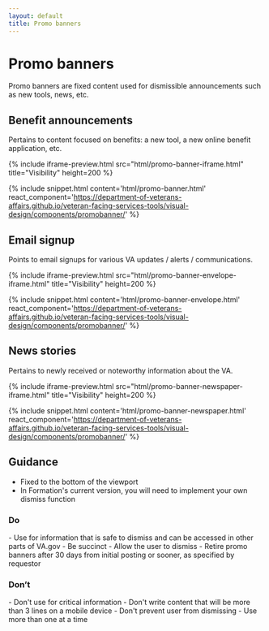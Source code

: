 ```yaml
---
layout: default
title: Promo banners
---
```


# Promo banners

<p class="va-introtext">Promo banners are fixed content used for dismissible announcements such as new tools, news, etc.</p>

## Benefit announcements

Pertains to content focused on benefits: a new tool, a new online benefit application, etc.

{% include iframe-preview.html src="html/promo-banner-iframe.html" title="Visibility" height=200 %}

{% include snippet.html content='html/promo-banner.html' react_component='https://department-of-veterans-affairs.github.io/veteran-facing-services-tools/visual-design/components/promobanner/' %}

## Email signup

Points to email signups for various VA updates / alerts / communications.

{% include iframe-preview.html src="html/promo-banner-envelope-iframe.html" title="Visibility" height=200 %}

{% include snippet.html content='html/promo-banner-envelope.html' react_component='https://department-of-veterans-affairs.github.io/veteran-facing-services-tools/visual-design/components/promobanner/' %}

## News stories

Pertains to newly received or noteworthy information about the VA.

{% include iframe-preview.html src="html/promo-banner-newspaper-iframe.html" title="Visibility" height=200 %}

{% include snippet.html content='html/promo-banner-newspaper.html' react_component='https://department-of-veterans-affairs.github.io/veteran-facing-services-tools/visual-design/components/promobanner/' %}



## Guidance

- Fixed to the bottom of the viewport
- In Formation's current version, you will need to implement your own dismiss function

<div class="do-dont">
<div class="do-dont__do">
<h3 class="do-dont__heading">Do</h3>
<div class="do-dont__content" markdown="1">
- Use for information that is safe to dismiss and can be accessed in other parts of VA.gov
- Be succinct
- Allow the user to dismiss
- Retire promo banners after 30 days from initial posting or sooner, as specified by requestor
</div>
</div>
<div class="do-dont__dont">
<h3 class="do-dont__heading">Don’t</h3>
<div class="do-dont__content" markdown="1">
- Don't use for critical information
- Don't write content that will be more than 3 lines on a mobile device
- Don't prevent user from dismissing
- Use more than one at a time
</div>
</div>
</div>
